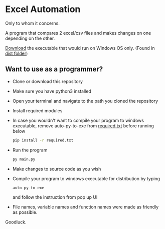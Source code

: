 # Excel Automation

Only to whom it concerns.

A program that compares 2 excel/csv files and makes changes on one depending on the other.

[Download](https://github.com/julius-ek-hub/excel-automation/raw/main/dist/auto-excel.exe "Click to download executable") the executable that would run on Windows OS only. (Found in [dist folder](https://github.com/julius-ek-hub/excel-automation/tree/main/dist))

## Want to use as a programmer?
- Clone or download this repository
- Make sure you have python3 installed
- Open your terminal and navigate to the path you cloned the repository
- Install required modules 
- In case you wouldn't want to compile your program to windows executable, remove auto-py-to-exe from [required.txt](https://github.com/julius-ek-hub/excel-automation/tree/main/required.txt) before running below

    ```cmd
    pip install -r required.txt
    ```

- Run the program

    ```cmd
    py main.py
    ```
- Make changes to source code as you wish
- Compile your program to windows executable for distribution by typing
    ```cmd
    auto-py-to-exe
    ```
    and follow the instruction from pop up UI
- File names, variable names and function names were made as friendly as possible.

Goodluck.